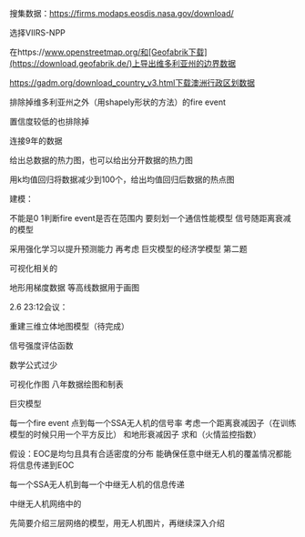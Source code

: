 搜集数据：https://firms.modaps.eosdis.nasa.gov/download/

选择VIIRS-NPP

在https://www.openstreetmap.org/和[Geofabrik下载](https://download.geofabrik.de/)上导出维多利亚州的边界数据

https://gadm.org/download_country_v3.html下载澳洲行政区划数据

排除掉维多利亚州之外（用shapely形状的方法）的fire event

置信度较低的也排除掉

连接9年的数据

给出总数据的热力图，也可以给出分开数据的热力图

用k均值回归将数据减少到100个，给出均值回归后数据的热点图

建模：

不能是0 1判断fire event是否在范围内 要刻划一个通信性能模型 信号随距离衰减的模型

采用强化学习以提升预测能力 再考虑  巨灾模型的经济学模型 第二题 

可视化相关的

地形用梯度数据 等高线数据用于画图



2.6 23:12会议：

重建三维立体地图模型（待完成）

信号强度评估函数

数学公式过少

可视化作图 八年数据绘图和制表

巨灾模型



每一个fire event 点到每一个SSA无人机的信号率  考虑一个距离衰减因子（在训练模型的时候只用一个平方反比） 和地形衰减因子 求和（火情监控指数）

假设：EOC是均匀且具有合适密度的分布 能确保任意中继无人机的覆盖情况都能将信息传递到EOC

每一个SSA无人机到每一个中继无人机的信息传递

中继无人机网络中的

先简要介绍三层网络的模型，用无人机图片，再继续深入介绍